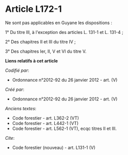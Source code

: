 # Article L172-1

Ne sont pas applicables en Guyane les dispositions :

1° Du titre III, à l'exception des articles L. 131-1 et L. 131-4 ;

2° Des chapitres II et III du titre IV ;

3° Des chapitres Ier, II, V et VI du titre V.

**Liens relatifs à cet article**

_Codifié par_:

  - Ordonnance n°2012-92 du 26 janvier 2012 - art. (V)

_Créé par_:

  - Ordonnance n°2012-92 du 26 janvier 2012 - art. (V)

_Anciens textes_:

  - Code forestier - art. L362-2 (VT)
  - Code forestier - art. L442-1 (VT)
  - Code forestier - art. L562-1 (VT), ecqc titres II et III.

_Cite_:

  - Code forestier (nouveau) - art. L131-1 (V)
